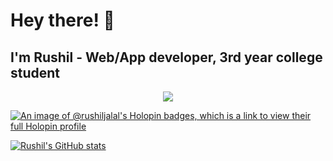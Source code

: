# Hey there! 👋 <br> 
## <strong>I'm Rushil</strong> - Web/App developer, 3rd year college student
<p align="center">
    <img src="https://go-skill-icons.vercel.app/api/icons?i=html,css,js,typescript,expo,react,reactnative,java,python,c,cs,mysql,oracle,bash,express,firebase,postman,zustand,redux,authjs,chartjs,vercel,git,metabase,gdevelop,npm,bun,vite,linux" />
</p>
  </a>
</p>

[![An image of @rushiljalal's Holopin badges, which is a link to view their full Holopin profile](https://holopin.me/rushiljalal)](https://holopin.io/@rushiljalal)

[![Rushil's GitHub stats](https://github-readme-stats.vercel.app/api?username=rushiljalal&show_icons=true&theme=tokyonight)](https://github.com/anuraghazra/github-readme-stats)
<!---
RushilJalal/RushilJalal is a ✨ special ✨ repository because its `README.md` (this file) appears on your GitHub profile.
You can click the Preview link to take a look at your changes.
--->
